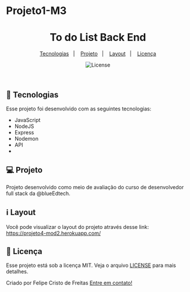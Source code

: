 # Projeto1-M3
<h1 align="center"> To do List Back End</h1>

<p align="center">
  <a href="#-tecnologias">Tecnologias</a>&nbsp;&nbsp;&nbsp;|&nbsp;&nbsp;&nbsp;
  <a href="#-projeto">Projeto</a>&nbsp;&nbsp;&nbsp;|&nbsp;&nbsp;&nbsp;
  <a href="#information_source-como-utilizar">Layout</a>&nbsp;&nbsp;&nbsp;|&nbsp;&nbsp;&nbsp;  
  <a href="#memo-licença">Licença</a>
</p>

<p align="center">
 <img alt="License" src="https://img.shields.io/static/v1?label=license&message=MIT&color=49AA26&labelColor=000000">
</p>

<br>



## 🚀 Tecnologias

Esse projeto foi desenvolvido com as seguintes tecnologias:


- JavaScript
- NodeJS
- Express
- Nodemon
- API
- 

## 💻 Projeto

Projeto desenvolvido como meio de avaliação do curso de desenvolvedor full stack da @blueEdtech.  

## :information_source: Layout
 
Você pode visualizar o layout do projeto através desse link: https://projeto4-mod2.herokuapp.com/

## :memo: Licença

Esse projeto está sob a licença MIT. Veja o arquivo [LICENSE](LICENSE) para mais detalhes.

Criado por Felipe Cristo de Freitas [Entre em contato!](https://www.linkedin.com/in/felipe-cristo-de-freitas-047a55233/)
